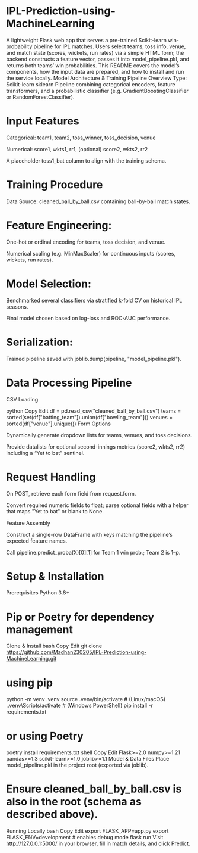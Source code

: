 # IPL-Prediction-using-MachineLearning

A lightweight Flask web app that serves a pre-trained Scikit-learn win-probability pipeline for IPL matches. Users select teams, toss info, venue, and match state (scores, wickets, run rates) via a simple HTML form; the backend constructs a feature vector, passes it into model_pipeline.pkl, and returns both teams’ win probabilities. This README covers the model’s components, how the input data are prepared, and how to install and run the service locally.
Model Architecture & Training
Pipeline Overview
Type: Scikit-learn sklearn Pipeline combining categorical encoders, feature transformers, and a probabilistic classifier (e.g. GradientBoostingClassifier or RandomForestClassifier).

# Input Features

Categorical: team1, team2, toss_winner, toss_decision, venue

Numerical: score1, wkts1, rr1, (optional) score2, wkts2, rr2

A placeholder toss1_bat column to align with the training schema.

# Training Procedure
Data Source: cleaned_ball_by_ball.csv containing ball-by-ball match states.

# Feature Engineering:

One-hot or ordinal encoding for teams, toss decision, and venue.

Numerical scaling (e.g. MinMaxScaler) for continuous inputs (scores, wickets, run rates).

# Model Selection:

Benchmarked several classifiers via stratified k-fold CV on historical IPL seasons.

Final model chosen based on log-loss and ROC-AUC performance.

# Serialization:

Trained pipeline saved with joblib.dump(pipeline, "model_pipeline.pkl").

# Data Processing Pipeline
CSV Loading

python
Copy
Edit
df = pd.read_csv("cleaned_ball_by_ball.csv")
teams   = sorted(set(df["batting_team"]).union(df["bowling_team"]))
venues  = sorted(df["venue"].unique())
Form Options

Dynamically generate dropdown lists for teams, venues, and toss decisions.

Provide datalists for optional second-innings metrics (score2, wkts2, rr2) including a “Yet to bat” sentinel.

# Request Handling

On POST, retrieve each form field from request.form.

Convert required numeric fields to float; parse optional fields with a helper that maps "Yet to bat" or blank to None.

Feature Assembly

Construct a single-row DataFrame with keys matching the pipeline’s expected feature names.

Call pipeline.predict_proba(X)[0][1] for Team 1 win prob.; Team 2 is 1–p.

# Setup & Installation
Prerequisites
Python 3.8+

# Pip or Poetry for dependency management

Clone & Install
bash
Copy
Edit
git clone https://github.com/Madhan230205/IPL-Prediction-using-MachineLearning.git

# using pip
python -m venv .venv
source .venv/bin/activate        # (Linux/macOS)
.\.venv\Scripts\activate         # (Windows PowerShell)
pip install -r requirements.txt

# or using Poetry
poetry install
requirements.txt
shell
Copy
Edit
Flask>=2.0
numpy>=1.21
pandas>=1.3
scikit-learn>=1.0
joblib>=1.1
Model & Data Files
Place model_pipeline.pkl in the project root (exported via joblib).

# Ensure cleaned_ball_by_ball.csv is also in the root (schema as described above).

Running Locally
bash
Copy
Edit
export FLASK_APP=app.py
export FLASK_ENV=development  # enables debug mode
flask run
Visit http://127.0.0.1:5000/ in your browser, fill in match details, and click Predict.
